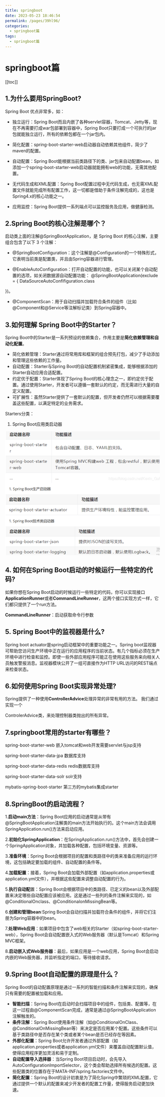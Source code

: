 ```yaml
---
title: springboot
date: 2023-05-23 18:46:54
permalink: /pages/39hl96/
categories:
  - springboot篇
tags:
  - springboot篇
---
```

# springboot篇

[[toc]]

## 1.**为什么要用**SpringBoot?

Spring Boot 优点非常多，如：

+ 独立运行：Spring Boot而且内嵌了各种servlet容器，Tomcat、Jetty等，现在不再需要打成war包部署到容器中，Spring Boot只要打成一个可执行的jar包就能独立运行，所有的依赖包都在一个jar包内。

+ 简化配置：spring-boot-starter-web启动器自动依赖其他组件，简少了maven的配置。 
+ 自动配置：Spring Boot能根据当前类路径下的类、jar包来自动配置bean，如添加一个spring-boot-starter-web启动器就能拥有web的功能，无需其他配置。

+ 无代码生成和XML配置：Spring Boot配置过程中无代码生成，也无需XML配置文件就能完成所有配置工作，这一切都是借助于条件注解完成的，这也是Spring4.x的核心功能之一。

+ 应用监控：Spring Boot提供一系列端点可以监控服务及应用，做健康检测。

## 2.Spring Boot的核心注解是哪个？

启动类上面的注解@SpringBootApplication，是 Spring Boot 的核心注解，主要组合包含了以下 3 个注解：

+ @SpringBootConfiguration：这个注解是@Configuration的一个特殊形式，它表明当前类是配置类，并且由Spring容器进行管理。

+ @EnableAutoConfiguration：打开自动配置的功能，也可以关闭某个自动配置的选项，如关闭数据源自动配置功能： @SpringBootApplication(exclude = { DataSourceAutoConfifiguration.class

})。

+ @ComponentScan：用于自动扫描并加载符合条件的组件（比如@Component和@Service等注解标记类）到Spring容器中。

## 3.**如何理解** Spring Boot中的Starter？

Spring Boot中的Starter是一系列预设的依赖集合，作用主要是**简化依赖管理和自动化配置**。

+ 简化依赖管理：Starter通过将常用库和框架的组合预先打包，减少了手动添加和管理这些依赖的工作量。
+ 自动配置：Starter与Spring Boot的自动配置机制紧密集成，能够根据添加的Starter自动应用合适配置。
+ 约定优于配置：Starter体现了Spring Boot的核心理念之一，即约定优于配置。通过使用Starter，开发者可以遵循一套默认的约定，而无需进行大量的自定义配置。
+ 可扩展性：虽然Starter提供了一套默认的配置，但开发者仍然可以根据需要覆盖这些配置，以满足特定的业务需求。

Starters分类：

1. Spring Boot应用类启动器

![image-20230524165255017](./7_springboot.assets/image-20230524165255017.png)

## 4. 如何在Spring Boot启动的时候运行一些特定的代码?

如果你想在Spring Boot启动的时候运行一些特定的代码，你可以实现接口**ApplicationRunner**或者**CommandLineRunner**，这两个接口实现方式一样，它们都只提供了一个run方法。

**CommandLineRunner**：启动获取命令行参数

## 5. Spring Boot中的监视器是什么?

Spring boot actuator是spring启动框架中的重要功能之一。Spring boot监视器可帮助您访问生产环境中正在运行的应用程序的当前状态。有几个指标必须在生产环境中进行检查和监控。即使一些外部应用程序可能正在使用这些服务来向相关人员触发警报消息。监视器模块公开了一组可直接作为HTTP URL访问的REST端点来检查状态。

## 6.如何使用Spring Boot实现异常处理?

Spring提供了一种使用**ControllerAdvice**处理异常的非常有用的方法。 我们通过实现一个

ControlerAdvice类，来处理控制器类抛出的所有异常。

## 7.springboot常用的starter有哪些？

spring-boot-starter-web 嵌入tomcat和web开发需要servlet与jsp支持

spring-boot-starter-data-jpa 数据库支持

spring-boot-starter-data-redis redis数据库支持

spring-boot-starter-data-solr solr支持

mybatis-spring-boot-starter 第三方的mybatis集成starter

## 8.SpringBoot的启动流程？

1.**启动main方法**：Spring Boot应用的启动通常是从带有@SpringBootApplication注解类的main方法开始执行的。这个main方法会调用SpringApplication.run()方法来启动应用。

2.**初始化SpringApplication**：在SpringApplication.run()方法中，首先会创建一个SpringApplication对象，并加载各种配置，包括环境变量、资源等。

3.**准备环境**：Spring Boot会根据项目的配置和类路径中的类来准备应用的运行环境，这包括确定要加载的组件、自动配置的条件等。

4.**加载配置**：接着，Spring Boot会加载外部配置（如application.properties或application.yml文件），并根据这些配置来调整自动配置的行为。

5.**执行自动配**置：Spring Boot会根据项目中的类路径、已定义的bean以及外部配置来决定哪些自动配置应该被应用。这是通过一些列的条件注解来实现的，如@ConditionalOnclass、@ConditionalonMissingBean等。

6.**创建和管理bean**:Spring Boot会自动扫描并加载符合条件的组件，并将它们注册为Spring容器中的bean。

7.**处理Web应用**：如果项目中包含了web相关的Starter（如spring-boot-starter-web），Spring Boot会自动配置嵌入式的Web服务器（默认是Tomcat）和Spring MVC框架。

8.**启动嵌入式Web服务器**：最后，如果应用是一个web应用，Spring Boot会启动内嵌的Web服务器，并监听指定的端口，等待接收请求。

## 9.Spring Boot自动配置的原理是什么？

Spring Boot的自动配置原理是通过一系列的智能扫描和条件注解来实现的，确保只有需要的配置被加载和应用。

+ **智能扫描**：Spring Boot在启动时会扫描项目中的组件，包括类、配置等，在这一过程由@ComponentScan完成，通常是通过@SpringBootApplication注解触发的。
+ **条件注解**：Spring Boot使用条件注解（如@ConditionalOnClass、@ConditionalOnMissingBean等）来决定是否应用某个配置。这些条件可以基于类路径中是否存在某个类或者某个bean是否已经存在等因素。
+ **外部化配置**：Spring Boot允许开发者通过外部配置（如application.properties或者application.yml文件）来覆盖自动配置默认值，使得应用程序更加灵活和易于定制。
+ **自动配置导入选择器**：当Spring Boot项目启动时，会先导入AutoConfigurationImportSelector，这个类会帮助选择所有候选的配置。这些配置类的位置存在于MATA-INF/spring.factories文件中。
+ **简化配置**：Spring Boot的设计初衷是为了简化Spring中繁琐的XML配置，它通过提供一个默认的配置来减少开发者的配置工作量，使得服务启动更加快速。